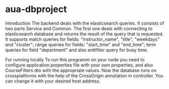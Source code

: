 # aua-dbproject

Introduction
The backend deals with the elasticsearch queries.
It consists of two parts Service and Common. The first one deals with connecting to elasticsearch database and returns the result of the
query that is requested. It supports match queries for fields: "instructor_name", "title", "weekdays" and "cluster"; range queries for 
fields: "start_time" and "end_time"; term queries for field "department" and also antifilter query for busy time. 

For running locally
To run this programm on your node you need to configure application.properties file with your own properties, and also CourseFilters dto 
with the appropriate values. 
Now the database runs on crossplatforms with the help of the CrossOrigin annotation in controller. You can change it with your desired 
host address. 
